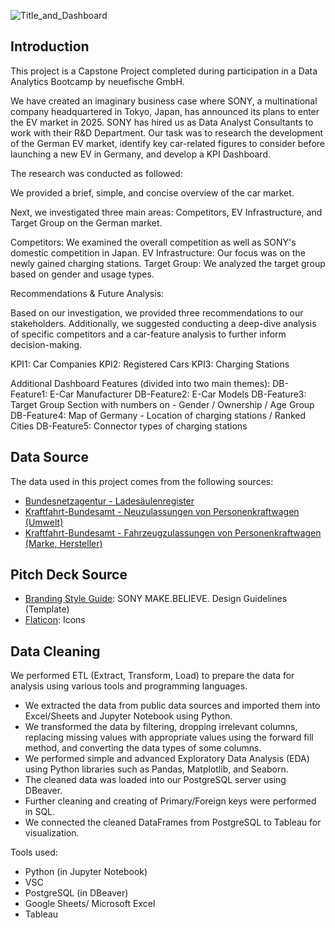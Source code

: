 ![Title_and_Dashboard](images/GitHub-Readme-pic.jpg)


## Introduction

This project is a Capstone Project completed during participation in a Data Analytics Bootcamp by neuefische GmbH.

We have created an imaginary business case where SONY, a multinational company headquartered in Tokyo, Japan, has announced its plans to enter the EV market in 2025. SONY has hired us as Data Analyst Consultants to work with their R&D Department. Our task was to research the development of the German EV market, identify key car-related figures to consider before launching a new EV in Germany, and develop a KPI Dashboard.

The research was conducted as followed:

We provided a brief, simple, and concise overview of the car market.

Next, we investigated three main areas: Competitors, EV Infrastructure, and Target Group on the German market.

Competitors: We examined the overall competition as well as SONY's domestic competition in Japan.
EV Infrastructure: Our focus was on the newly gained charging stations.
Target Group: We analyzed the target group based on gender and usage types.

Recommendations & Future Analysis:

Based on our investigation, we provided three recommendations to our stakeholders. Additionally, we suggested conducting a deep-dive analysis of specific competitors and a car-feature analysis to further inform decision-making.

KPI1: Car Companies
KPI2: Registered Cars
KPI3: Charging Stations

Additional Dashboard Features (divided into two main themes):
DB-Feature1: E-Car Manufacturer
DB-Feature2: E-Car Models
DB-Feature3: Target Group Section with numbers on - Gender / Ownership / Age Group
DB-Feature4: Map of Germany - Location of charging stations / Ranked Cities
DB-Feature5: Connector types of charging stations

## Data Source

The data used in this project comes from the following sources:

- [Bundesnetzagentur - Ladesäulenregister](https://www.bundesnetzagentur.de/DE/Fachthemen/ElektrizitaetundGas/E-Mobilitaet/Ladesaeulenkarte/start.html)
- [Kraftfahrt-Bundesamt - Neuzulassungen von Personenkraftwagen (Umwelt)](https://www.kba.de/DE/Statistik/Fahrzeuge/Neuzulassungen/Umwelt/n_umwelt_node.html)
- [Kraftfahrt-Bundesamt - Fahrzeugzulassungen von Personenkraftwagen (Marke, Hersteller)](https://www.kba.de/DE/Statistik/Produktkatalog/produkte/Fahrzeuge/fz6_b_uebersicht.html)

## Pitch Deck Source

- [Branding Style Guide](https://brandingstyleguides.com/guide/sony-make-believe/): SONY MAKE.BELIEVE. Design Guidelines (Template)
- [Flaticon](https://www.flaticon.com/): Icons

## Data Cleaning

We performed ETL (Extract, Transform, Load) to prepare the data for analysis using various tools and programming languages.

- We extracted the data from public data sources and imported them into Excel/Sheets and Jupyter Notebook using Python.
- We transformed the data by filtering, dropping irrelevant columns, replacing missing values with appropriate values using the forward fill method, and converting the data types of some columns.
- We performed simple and advanced Exploratory Data Analysis (EDA) using Python libraries such as Pandas, Matplotlib, and Seaborn.
- The cleaned data was loaded into our PostgreSQL server using DBeaver.
- Further cleaning and creating of Primary/Foreign keys were performed in SQL.
- We connected the cleaned DataFrames from PostgreSQL to Tableau for visualization.

Tools used:
- Python (in Jupyter Notebook)
- VSC
- PostgreSQL (in DBeaver)
- Google Sheets/ Microsoft Excel
- Tableau
